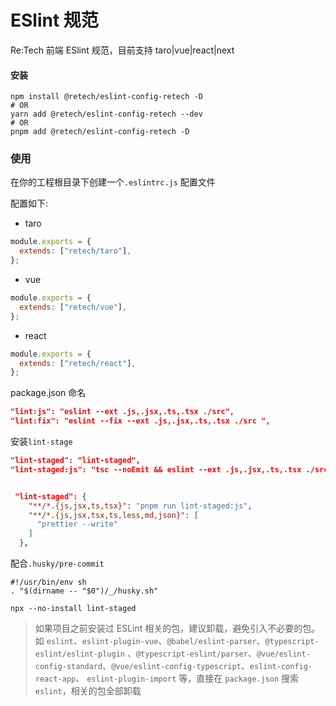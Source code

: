 # ESlint 规范

Re:Tech 前端 ESlint 规范，目前支持 taro|vue|react|next

#### 安装

```
npm install @retech/eslint-config-retech -D
# OR
yarn add @retech/eslint-config-retech --dev
# OR
pnpm add @retech/eslint-config-retech -D
```

### 使用

在你的工程根目录下创建一个`.eslintrc.js` 配置文件

配置如下:

- taro

```js
module.exports = {
  extends: ["retech/taro"],
};
```

- vue

```js
module.exports = {
  extends: ["retech/vue"],
};
```

- react

```js
module.exports = {
  extends: ["retech/react"],
};
```

package.json 命名

```json
"lint:js": "eslint --ext .js,.jsx,.ts,.tsx ./src",
"lint:fix": "eslint --fix --ext .js,.jsx,.ts,.tsx ./src ",
```

安装`lint-stage`

```json
"lint-staged": "lint-staged",
"lint-staged:js": "tsc --noEmit && eslint --ext .js,.jsx,.ts,.tsx ./src",

```

```json

 "lint-staged": {
    "**/*.{js,jsx,ts,tsx}": "pnpm run lint-staged:js",
    "**/*.{js,jsx,tsx,ts,less,md,json}": [
      "prettier --write"
    ]
  },
```

配合`.husky/pre-commit`

```shell
#!/usr/bin/env sh
. "$(dirname -- "$0")/_/husky.sh"

npx --no-install lint-staged
```

> 如果项目之前安装过 ESLint 相关的包，建议卸载，避免引入不必要的包。如 `eslint`、`eslint-plugin-vue`、`@babel/eslint-parser`、`@typescript-eslint/eslint-plugin` 、`@typescript-eslint/parser`、`@vue/eslint-config-standard`、`@vue/eslint-config-typescript`、`eslint-config-react-app`、 `eslint-plugin-import` 等，直接在 `package.json` 搜索 `eslint`，相关的包全部卸载
